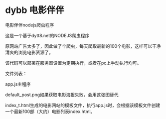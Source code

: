 # dybb 电影伴伴
电影伴伴nodejs爬虫程序

这是一个基于dytt8.net的NODEJS爬虫程序

原网站广告太多了，因此做了个爬虫，每天爬取最新的100个电影，这样可以干净清爽的浏览电影资源了。

该代码可以部署在服务器设置为定期执行，或者在pc上手动执行均可。

文件列表：

app.js主程序

default_post.png如果获取电影海报失败，会用这张图替代

index_t.html生成的电影网站的模板文件，执行app.js时，会根据该模板文件创建一个最新100部（大约）电影列表index.html。
